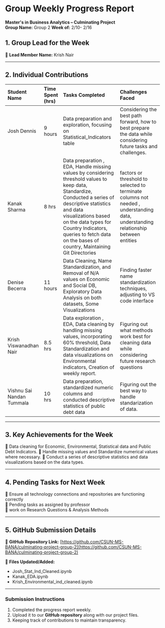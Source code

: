 # Group Weekly Progress Report

**Master's in Business Analytics – Culminating Project**  
**Group Name:** Group 2 **Week of:** 2/10- 2/16

## 1\. Group Lead for the Week

📌 **Lead Member Name:** Krish Nair

---

## 2\. Individual Contributions

| Student Name | Time Spent (hrs) | Tasks Completed | Challenges Faced |
| :---- | :---- | :---- | :---- |
| Josh Dennis | 9 hours | Data preparation and exploration, focusing on Statistical_Indicators table | Considering the best path forward, how to best prepare the data while considering future tasks and challenges. |
| Kanak Sharma | 8 hrs | Data preparation , EDA, Handle missing values by considering threshold values to keep data, Standardize, Conducted a series of descriptive statistics and data visualizations based on the data types for Country Indicators, queries to fetch data on the bases of country, Maintaining Git Directories | factors or threshold to selected to terminate columns not needed  , understanding data, understanding relationship between entities|
| Denise Becerra | 11 hours | Data Cleaning, Name Standardization, and Removal of N/A values on Economic and Social DB, Exploratory Data Analysis on both datasets, Some Visualizations  | Finding faster name standardization techniques, adjusting to VS code interface |
| Krish Viswanadhan Nair | 8.5 hrs | Data exploration , EDA, Data cleaning by handling missing values, incorporating 60% threshold, Data Standardization and data visualizations on Environmental indicators, Creation of weekly report. | Figuring out what methods work best for cleaning data while considering future research questions |
| Vishnu Sai Nandan Tummala | 10 hrs | Data preparation, standardized numeric columns and conducted descriptive statistics of public debt data | Figuring out the best way to handle standarization of data. |

---

## 3\. Key Achievements for the Week

📌 Data cleaning for Economic, Environmental, Statistical data and Public Debt Indicators.
📌 Handle missing values and Standardize numerical values where necessary.
📌 Conduct a series of descriptive statistics and data visualizations based on the data types.  

---

## 4\. Pending Tasks for Next Week

📌 Ensure all technology connections and repositories are functioning correctly    
📌 Pending tasks as assigned by professor   
📌 work on Research Questions & Analysis Methods  


---

## 5\. GitHub Submission Details

🔗 **GitHub Repository Link:** [https://github.com/CSUN-MS-BANA/culminating-project-group-2](https://github.com/CSUN-MS-BANA/culminating-project-group-2)

📁 **Files Updated/Added:**

- Josh_Stat_Ind_Cleaned.ipynb   
- Kanak_EDA.ipynb
- Krish_Environmental_ind_cleaned.ipynb 


---

### Submission Instructions

1. Completed the progress report weekly.  
2. Upload it to our **GitHub repository** along with our project files.  
3. Keeping track of contributions to maintain transparency.


